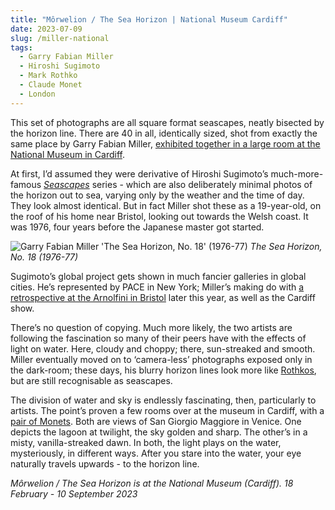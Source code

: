 ```yaml
---
title: "Môrwelion / The Sea Horizon | National Museum Cardiff"
date: 2023-07-09
slug: /miller-national
tags:
  - Garry Fabian Miller
  - Hiroshi Sugimoto
  - Mark Rothko
  - Claude Monet
  - London
---
```


This set of photographs are all square format seascapes, neatly bisected by the horizon line. There are 40 in all, identically sized, shot from exactly the same place by Garry Fabian Miller, [exhibited together in a large room at the National Museum in Cardiff](https://museum.wales/cardiff/whatson/11790/The-Sea-Horizon/).

At first, I’d assumed they were derivative of Hiroshi Sugimoto’s much-more-famous *[Seascapes](https://www.latimes.com/archives/la-xpm-1997-dec-18-ca-65190-story.html)* series - which are also deliberately minimal photos of the horizon out to sea, varying only by the weather and the time of day. They look almost identical. But in fact Miller shot these as a 19-year-old, on the roof of his home near Bristol, looking out towards the Welsh coast. It was 1976, four years before the Japanese master got started.

![Garry Fabian Miller 'The Sea Horizon, No. 18' (1976-77)](/miller-national-1.jpg)
*The Sea Horizon, No. 18 (1976-77)*

Sugimoto’s global project gets shown in much fancier galleries in global cities. He’s represented by PACE in New York; Miller’s making do with [a retrospective at the Arnolfini in Bristol](https://arnolfini.org.uk/whatson/garryfabianmilleradore/) later this year, as well as the Cardiff show. 

There’s no question of copying. Much more likely, the two artists are following the fascination so many of their peers have with the effects of light on water. Here, cloudy and choppy; there, sun-streaked and smooth. Miller eventually moved on to ‘camera-less’ photographs exposed only in the dark-room; these days, his blurry horizon lines look more like [Rothkos](https://artangled.com/tags/mark-rothko/), but are still recognisable as seascapes.

The division of water and sky is endlessly fascinating, then, particularly to artists. The point’s proven a few rooms over at the museum in Cardiff, with a [pair of Monets](https://museum.wales/art/online/?action=show_works&item=532&type=artist). Both are views of San Giorgio Maggiore in Venice. One depicts the lagoon at twilight, the sky golden and sharp. The other’s in a misty, vanilla-streaked dawn. In both, the light plays on the water, mysteriously, in different ways. After you stare into the water, your eye naturally travels upwards - to the horizon line.

*Môrwelion / The Sea Horizon is at the National Museum (Cardiff). 18 February - 10 September 2023*
